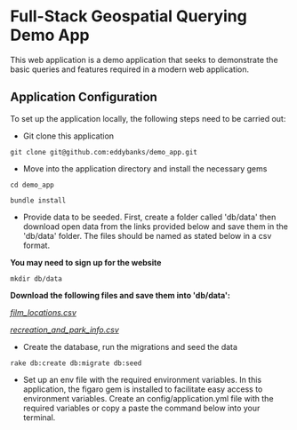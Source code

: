 # Full-Stack Geospatial Querying Demo App

This web application is a demo application that seeks to demonstrate the basic queries and features required in a modern
web application.

## Application Configuration

To set up the application locally, the following steps need to be carried out:

* Git clone this application

`git clone git@github.com:eddybanks/demo_app.git`

* Move into the application directory and install the necessary gems

`cd demo_app`

`bundle install`

* Provide data to be seeded. First, create a folder called 'db/data' then download open data from the links provided below and save them in the 'db/data' folder. The files should be named as stated below in a csv format.

__You may need to sign up for the website__

`mkdir db/data`

__Download the following files and save them into 'db/data':__

_[film_locations.csv](https://data.sfgov.org/Culture-and-Recreation/Film-Locations-in-San-Francisco/yitu-d5am)_

_[recreation_and_park_info.csv](https://data.sfgov.org/Culture-and-Recreation/Recreation-Park-Department-Park-Info-Dataset/z76i-7s65)_


* Create the database, run the migrations and seed the data

`rake db:create db:migrate db:seed`

* Set up an env file with the required environment variables. In this application, the figaro gem is installed to facilitate easy access to environment variables. Create an config/application.yml file with the required variables or copy a paste the command below into your terminal.
